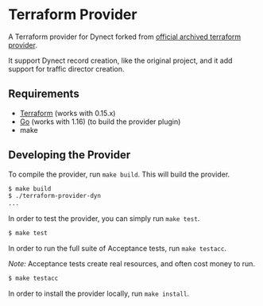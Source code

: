 Terraform Provider
==================

A Terraform provider for Dynect forked from [official archived terraform provider](https://github.com/hashicorp/terraform-provider-dyn).

It support Dynect record creation, like the original project, and it add support for traffic director creation.

Requirements
------------

-	[Terraform](https://www.terraform.io/downloads.html) (works with 0.15.x)
-	[Go](https://golang.org/doc/install) (works with 1.16) (to build the provider plugin)
-   make


Developing the Provider
---------------------------

To compile the provider, run `make build`. This will build the provider.

```sh
$ make build
$ ./terraform-provider-dyn
...
```

In order to test the provider, you can simply run `make test`.

```sh
$ make test
```

In order to run the full suite of Acceptance tests, run `make testacc`.

*Note:* Acceptance tests create real resources, and often cost money to run.

```sh
$ make testacc
```

In order to install the provider locally, run `make install`.
